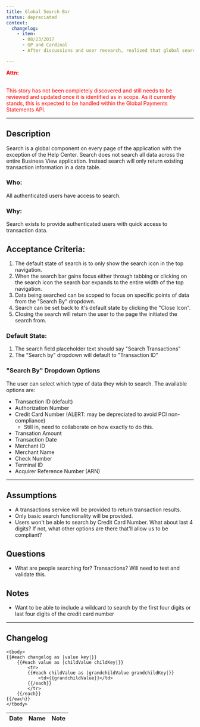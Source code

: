```yaml
---
title: Global Search Bar
status: depreciated
context:
  changelog:
    - item:
      - 08/23/2017
      - GP and Cardinal
      - After discussions and user research, realized that global search is not a valuable feature for BV.

---
```


<font style="color:#ff0000">
<b>Attn:</b><br/><br/>

This story has not been completely discovered and still needs to be reviewed and updated once it is identified as in scope. As it currently stands, this is expected to be handled within the Global Payments Statements API.
</font>

---

## Description
Search is a global component on every page of the application with the exception of the Help Center. Search does not search all data across the entire Business View application. Instead search will only return existing transaction information in a data table.

### Who:
All authenticated users have access to search.

### Why:
Search exists to provide authenticated users with quick access to transaction data.


## Acceptance Criteria:

1. The default state of search is to only show the search icon in the top navigation.
2. When the search bar gains focus either through tabbing or clicking on the search icon the search bar expands to the entire width of the top navigation.
3. Data being searched can be scoped to focus on specific points of data from the "Search By" dropdown.
4. Search can be set back to it's default state by clicking the "Close Icon".
5. Closing the search will return the user to the page the initiated the search from.

### Default State:

1. The search field placeholder text should say "Search Transactions"
2. The "Search by" dropdown will default to "Transaction ID"

### "Search By" Dropdown Options

The user can select which type of data they wish to search. The available options are:

- Transaction ID (default)
- Authorization Number
- Credit Card Number (ALERT: may be depreciated to avoid PCI non-compliance)
	- Still in, need to collaborate on how exactly to do this.
- Transation Amount
- Transaction Date
- Merchant ID
- Merchant Name
- Check Number
- Terminal ID
- Acquirer Reference Number (ARN)

<hr />

## Assumptions

- A transactions service will be provided to return transaction results.
- Only basic search functionality will be provided.
- Users won't be able to search by Credit Card Number. What about last 4 digits? If not, what other options are there that'll allow us to be compliant?

## Questions
- What are people searching for? Transactions? Will need to test and validate this.

## Notes

- Want to be able to include a wildcard to search by the first four digits or last four digits of the credit card number

---
## Changelog <a name="changelog"></a>

<table>
	<thead>
		<th>Date</th>
		<th>Name</th>
		<th>Note</th>
	</thead>

	<tbody>
	{{#each changelog as |value key|}}
		{{#each value as |childValue childKey|}}
			<tr>
			{{#each childValue as |grandchildValue grandchildKey|}}
				<td>{{grandchildValue}}</td>
			{{/each}}		
			</tr>
		{{/each}}
	{{/each}}
	</tbody>
</table>
